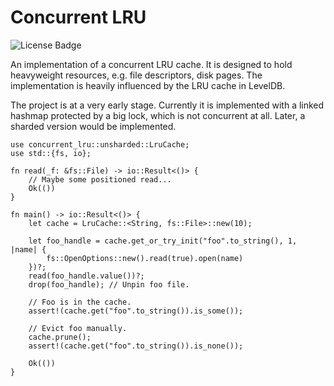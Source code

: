 # Concurrent LRU

![License Badge]

An implementation of a concurrent LRU cache. It is designed to hold heavyweight
resources, e.g. file descriptors, disk pages. The implementation is heavily
influenced by the LRU cache in LevelDB.

The project is at a very early stage. Currently it is implemented with a linked
hashmap protected by a big lock, which is not concurrent at all. Later, a
sharded version would be implemented.

```rust,no_run
use concurrent_lru::unsharded::LruCache;
use std::{fs, io};

fn read(_f: &fs::File) -> io::Result<()> {
    // Maybe some positioned read...
    Ok(())
}

fn main() -> io::Result<()> {
    let cache = LruCache::<String, fs::File>::new(10);

    let foo_handle = cache.get_or_try_init("foo".to_string(), 1, |name| {
        fs::OpenOptions::new().read(true).open(name)
    })?;
    read(foo_handle.value())?;
    drop(foo_handle); // Unpin foo file.

    // Foo is in the cache.
    assert!(cache.get("foo".to_string()).is_some());

    // Evict foo manually.
    cache.prune();
    assert!(cache.get("foo".to_string()).is_none());

    Ok(())
}
```

[license badge]: https://img.shields.io/badge/license-MIT-blue.svg